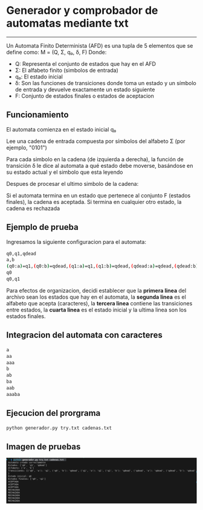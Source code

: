 # Generador y comprobador de automatas mediante txt
---
Un Automata Finito Determinista (AFD) es una tupla de 5 elementos que se define como:
M = (Q, Σ, q₀, δ, F)
Donde:
* Q: Representa el conjunto de estados que hay en el AFD
* Σ: El alfabeto finito (simbolos de entrada)
* q₀: El estado inicial
* δ: Son las funciones de transiciones donde toma un estado y un símbolo de entrada y devuelve exactamente un estado siguiente
* F: Conjunto de estados finales o estados de aceptacion

## Funcionamiento
El automata comienza en el estado inicial q₀

Lee una cadena de entrada compuesta por símbolos del alfabeto Σ (por ejemplo, "0101")

Para cada simbolo en la cadena (de izquierda a derecha), la función de transición δ le dice al automata a qué estado debe moverse, basándose en su estado actual y el simbolo que esta leyendo

Despues de procesar el ultimo simbolo de la cadena:

Si el automata termina en un estado que pertenece al conjunto F (estados finales), la cadena es aceptada. Si termina en cualquier otro estado, la cadena es rechazada

## Ejemplo de prueba
Ingresamos la siguiente configuracion para el automata:
```bash
q0,q1,qdead
a,b
(q0:a)=q1,(q0:b)=qdead,(q1:a)=q1,(q1:b)=qdead,(qdead:a)=qdead,(qdead:b)=qdead
q0
q0,q1
```

Para efectos de organizacion, decidi establecer que la **primera linea** del archivo sean los estados que hay en el automata, la **segunda linea** es el alfabeto que acepta (caracteres), la **tercera linea** contiene las transiciones entre estados, la **cuarta linea** es el estado inicial y la ultima linea son los estados finales.

## Integracion del automata con caracteres

```bash
a
aa
aaa
b
ab
ba
aab
aaaba
```
## Ejecucion del prorgrama

```bash
python generador.py try.txt cadenas.txt
```
## Imagen de pruebas
![alt text](image.png)